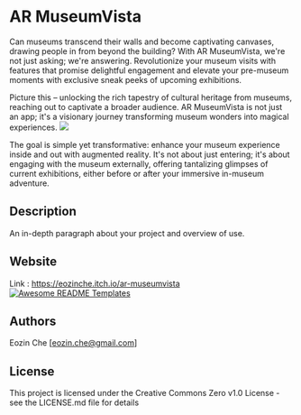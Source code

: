 # AR MuseumVista

Can museums transcend their walls and become captivating canvases, drawing people in from beyond the building? With AR MuseumVista, we're not just asking; we're answering. Revolutionize your museum visits with features that promise delightful engagement and elevate your pre-museum moments with exclusive sneak peeks of upcoming exhibitions.

Picture this – unlocking the rich tapestry of cultural heritage from museums, reaching out to captivate a broader audience. AR MuseumVista is not just an app; it's a visionary journey transforming museum wonders into magical experiences.
<a href="https://eozinche.itch.io/ar-museumvista"><img src="https://img.itch.zone/aW1hZ2UvMjQwMjkxOS8xNDIyNjAxOS5qcGc=/original/fG1kI2.jpg"/></a>

The goal is simple yet transformative: enhance your museum experience inside and out with augmented reality. It's not about just entering; it's about engaging with the museum externally, offering tantalizing glimpses of current exhibitions, either before or after your immersive in-museum adventure.


## Description
An in-depth paragraph about your project and overview of use.
## Website

Link : https://eozinche.itch.io/ar-museumvista
<a href="https://eozinche.itch.io/ar-museumvista"><img src="https://raw.githubusercontent.com/elangosundar/awesome-README-templates/master/awesome-github-profile.png" alt="Awesome README Templates" /></a>

## Authors

Eozin Che [eozin.che@gmail.com]

## License

This project is licensed under the Creative Commons Zero v1.0 License - see the LICENSE.md file for details
